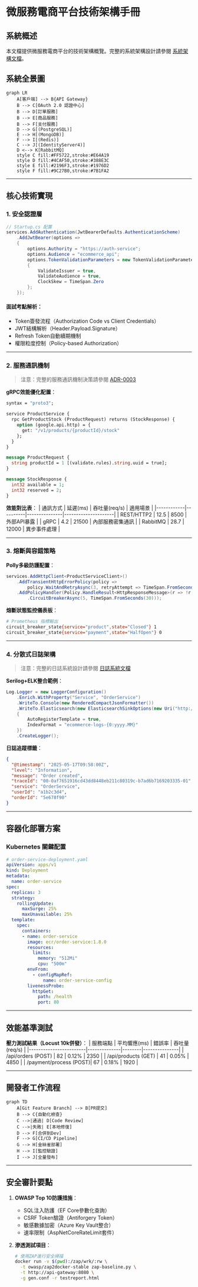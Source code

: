 # 微服務電商平台技術架構手冊

## 系統概述

本文檔提供微服務電商平台的技術架構概覽。完整的系統架構設計請參閱 [系統架構文檔](system-architecture.md)。

## 系統全景圖
```mermaid
graph LR
    A[客戶端] --> B{API Gateway}
    B --> C[OAuth 2.0 認證中心]
    B --> D[訂單服務]
    B --> E[商品服務]
    B --> F[支付服務]
    D --> G[(PostgreSQL)]
    E --> H[(MongoDB)]
    F --> I[(Redis)]
    C --> J[(IdentityServer4)]
    D <--> K[RabbitMQ]
    style C fill:#FF5722,stroke:#E64A19
    style D fill:#4CAF50,stroke:#388E3C
    style E fill:#2196F3,stroke:#1976D2
    style F fill:#9C27B0,stroke:#7B1FA2
```

---

## 核心技術實現

### 1. 安全認證層
```csharp
// Startup.cs 配置
services.AddAuthentication(JwtBearerDefaults.AuthenticationScheme)
    .AddJwtBearer(options =>
    {
        options.Authority = "https://auth-service";
        options.Audience = "ecommerce_api";
        options.TokenValidationParameters = new TokenValidationParameters
        {
            ValidateIssuer = true,
            ValidateAudience = true,
            ClockSkew = TimeSpan.Zero
        };
    });
```

#### 面試考點解析：
- Token簽發流程（Authorization Code vs Client Credentials）
- JWT結構解析（Header.Payload.Signature）
- Refresh Token自動續期機制
- 權限粒度控制（Policy-based Authorization）

---

### 2. 服務通訊機制

> 注意：完整的服務通訊機制決策請參閱 [ADR-0003](adr/0003-service-communication-mechanism.md)

**gRPC效能優化配置**：
```proto
syntax = "proto3";

service ProductService {
  rpc GetProductStock (ProductRequest) returns (StockResponse) {
    option (google.api.http) = {
      get: "/v1/products/{productId}/stock"
    };
  }
}

message ProductRequest {
  string productId = 1 [(validate.rules).string.uuid = true];
}

message StockResponse {
  int32 available = 1;
  int32 reserved = 2;
}
```

**效能對比表**：
| 通訊方式   | 延遲(ms) | 吞吐量(req/s) | 適用場景              |
|------------|----------|---------------|---------------------|
| REST/HTTP2 | 12.5     | 8500          | 外部API暴露         |
| gRPC       | 4.2      | 21500         | 內部服務密集通訊    |
| RabbitMQ   | 28.7     | 12000         | 異步事件處理        |

---

### 3. 熔斷與容錯策略
**Polly多級防護配置**：
```csharp
services.AddHttpClient<ProductServiceClient>()
    .AddTransientHttpErrorPolicy(policy => 
        policy.WaitAndRetryAsync(3, retryAttempt => TimeSpan.FromSeconds(Math.Pow(2, retryAttempt))))
    .AddPolicyHandler(Policy.HandleResult<HttpResponseMessage>(r => !r.IsSuccessStatusCode)
        .CircuitBreakerAsync(5, TimeSpan.FromSeconds(30)));
```

**熔斷狀態監控儀表板**：
```bash
# Prometheus 指標輸出
circuit_breaker_state{service="product",state="Closed"} 1
circuit_breaker_state{service="payment",state="HalfOpen"} 0
```

---

### 4. 分散式日誌架構

> 注意：完整的日誌系統設計請參閱 [日誌系統文檔](logging-system.md)

**Serilog+ELK整合範例**：
```csharp
Log.Logger = new LoggerConfiguration()
    .Enrich.WithProperty("Service", "OrderService")
    .WriteTo.Console(new RenderedCompactJsonFormatter())
    .WriteTo.Elasticsearch(new ElasticsearchSinkOptions(new Uri("http://elk:9200"))
    {
        AutoRegisterTemplate = true,
        IndexFormat = "ecommerce-logs-{0:yyyy.MM}"
    })
    .CreateLogger();
```

**日誌追蹤標籤**：
```json
{
  "@timestamp": "2025-05-17T09:58:00Z",
  "level": "Information",
  "message": "Order created",
  "traceId": "00-0af7651916cd43dd8448eb211c80319c-b7ad6b7169203335-01",
  "service": "OrderService",
  "userId": "a1b2c3d4",
  "orderId": "5e678f90"
}
```

---

## 容器化部署方案
### Kubernetes 關鍵配置
```yaml
# order-service-deployment.yaml
apiVersion: apps/v1
kind: Deployment
metadata:
  name: order-service
spec:
  replicas: 3
  strategy:
    rollingUpdate:
      maxSurge: 25%
      maxUnavailable: 25%
  template:
    spec:
      containers:
      - name: order-service
        image: ecr/order-service:1.8.0
        resources:
          limits:
            memory: "512Mi"
            cpu: "500m"
        envFrom:
          - configMapRef:
              name: order-service-config
        livenessProbe:
          httpGet:
            path: /health
            port: 80
```

---

## 效能基準測試
**壓力測試結果（Locust 10k併發）**：
| 服務端點               | 平均響應(ms) | 錯誤率 | 吞吐量(req/s) |
|------------------------|--------------|--------|---------------|
| /api/orders (POST)     | 82           | 0.12%  | 2350          |
| /api/products (GET)    | 41           | 0.05%  | 4850          |
| /payment/process (POST)| 67           | 0.18%  | 1920          |

---

## 開發者工作流程
```mermaid
graph TD
    A[Git Feature Branch] --> B[PR提交]
    B --> C{自動化檢查}
    C -->|通過| D[Code Review]
    C -->|失敗| E[本地修復]
    D --> F[合併到Dev]
    F --> G[CI/CD Pipeline]
    G --> H[金絲雀部署]
    H --> I[監控驗證]
    I --> J[全量發布]
```

---

## 安全審計要點
1. **OWASP Top 10防護措施**：
   - SQL注入防護（EF Core參數化查詢）
   - CSRF Token驗證（Antiforgery Token）
   - 敏感數據加密（Azure Key Vault整合）
   - 速率限制（AspNetCoreRateLimit套件）

2. **滲透測試項目**：
   ```bash
   # 使用ZAP進行安全掃描
   docker run -v $(pwd):/zap/wrk/:rw \
     -t owasp/zap2docker-stable zap-baseline.py \
     -t http://api-gateway:8080 \
     -g gen.conf -r testreport.html
   ```